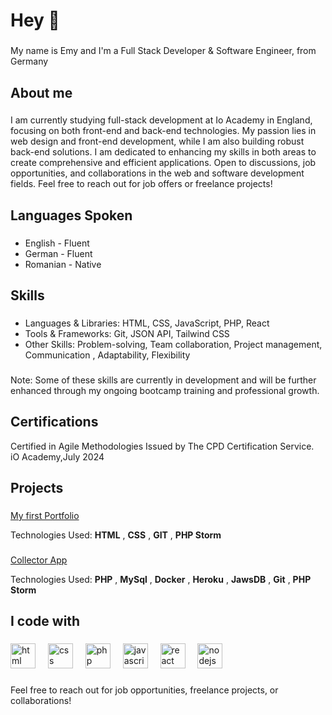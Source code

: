 <head><link href="https://unpkg.com/boxicons@2.1.4/css/boxicons.min.css" rel='stylesheet'></head>
<h1 align="left">Hey 👋</h1>

###

<p align="left">My name is Emy and I'm a Full Stack Developer & Software Engineer, from Germany</p>

###

<h2 align="left">About me</h2>

###

<p align="left">I am currently studying full-stack development at Io Academy in England, focusing on both front-end and back-end technologies. My passion lies in web design and front-end development, while I am also building robust back-end solutions. I am dedicated to enhancing my skills in both areas to create comprehensive and efficient applications. Open to discussions, job opportunities, and collaborations in the web and software development fields. Feel free to reach out for job offers or freelance projects!</p>

###

<h2 align="left">Languages Spoken</h2>

###

<ul>
  <li>English - Fluent</li>
  <li>German - Fluent</li>
  <li>Romanian - Native</li>
</ul>

###

<h2>Skills</h2>

###

<ul>
  <li>Languages & Libraries: HTML, CSS, JavaScript, PHP, React</li>
  <li>Tools & Frameworks: Git, JSON API, Tailwind CSS</li>
  <li>Other Skills: Problem-solving, Team collaboration, Project management, Communication , Adaptability, Flexibility</li>
</ul>

###

<p>Note: Some of these skills are currently in development and will be further enhanced through my ongoing bootcamp training and professional growth.</p>

<h2>Certifications</h2>

<p>Certified in Agile Methodologies Issued by The CPD Certification Service.<br>
  iO Academy,July 2024</p>

###

<h2>Projects</h2>

###

<a href="https://fe-emy.github.io/portofolio/" target="_blank">My first Portfolio</a>
<p>Technologies Used:
 <b>HTML</b>
, <b>CSS</b>
, <b>GIT</b>
, <b>PHP Storm</b>

###

<a href="https://collector-app-4933a67ea673.herokuapp.com/" target="_blank">Collector App</a>
<p>Technologies Used:
 <b>PHP</b>
, <b>MySql</b>
, <b>Docker</b>
, <b>Heroku</b>
, <b>JawsDB</b>
, <b>Git</b>
, <b>PHP Storm</b>

###

<h2 align="left">I code with</h2>

###

<div align="left">
  <img src="https://i.pinimg.com/564x/ca/e1/b4/cae1b4f6b223fe5a7bb712b680cffa67.jpg" height="40" alt="html logo"  />
  <img width="12" />
  <img src="https://i.pinimg.com/564x/b7/c2/e5/b7c2e508920a1168b94dea8675fa311d.jpg" height="40" alt="css logo"  />
  <img width="12" />
  <img src="https://i.pinimg.com/564x/f4/06/ef/f406ef95c81461c9516423d785f6757c.jpg" height="40" alt="php logo"  />
  <img width="12" />
  <img src="https://cdn.jsdelivr.net/gh/devicons/devicon/icons/javascript/javascript-original.svg" height="40" alt="javascript logo"  />
  <img width="12" />
  <img src="https://cdn.jsdelivr.net/gh/devicons/devicon/icons/react/react-original.svg" height="40" alt="react logo"  />
  <img width="12" />
  <img src="https://i.pinimg.com/564x/e1/1f/0d/e11f0d2cda0ac2c6fa6e645689f727ae.jpg" height="40" alt="nodejs logo"  />
  <img width="12" />
</div>

###
<p>Feel free to reach out for job opportunities, freelance projects, or collaborations!</p>
